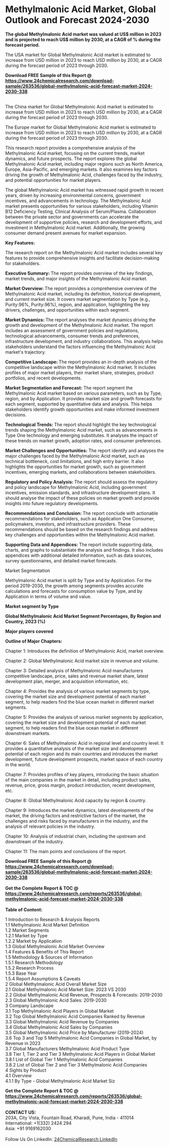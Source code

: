 <h1>Methylmalonic Acid Market, Global Outlook and Forecast 2024-2030</h1><p><strong>The global Methylmalonic Acid market was valued at US$ million in 2023 and is projected to reach US$ million by 2030, at a CAGR of % during the forecast period.</strong></p><p>
</p><p>The USA market for Global Methylmalonic Acid market is estimated to increase from USD million in 2023 to reach USD million by 2030, at a CAGR during the forecast period of 2023 through 2030.</p><div><b>Download FREE Sample of this Report @ 
            <a href="https://www.24chemicalresearch.com/download-sample/263536/global-methylmalonic-acid-forecast-market-2024-2030-338">
            https://www.24chemicalresearch.com/download-sample/263536/global-methylmalonic-acid-forecast-market-2024-2030-338</a></b></div><br><p>
</p><p>The China market for Global Methylmalonic Acid market is estimated to increase from USD million in 2023 to reach USD million by 2030, at a CAGR during the forecast period of 2023 through 2030.</p><p>
</p><p>The Europe market for Global Methylmalonic Acid market is estimated to increase from USD million in 2023 to reach USD million by 2030, at a CAGR during the forecast period of 2023 through 2030.</p><p>
</p><p>This research report provides a comprehensive analysis of the Methylmalonic Acid market, focusing on the current trends, market dynamics, and future prospects. The report explores the global Methylmalonic Acid market, including major regions such as North America, Europe, Asia-Pacific, and emerging markets. It also examines key factors driving the growth of Methylmalonic Acid, challenges faced by the industry, and potential opportunities for market players.</p><p>
The global Methylmalonic Acid market has witnessed rapid growth in recent years, driven by increasing environmental concerns, government incentives, and advancements in technology. The Methylmalonic Acid market presents opportunities for various stakeholders, including Vitamin B12 Deficiency Testing, Clinical Analysis of Serum/Plasma. Collaboration between the private sector and governments can accelerate the development of supportive policies, research and development efforts, and investment in Methylmalonic Acid market. Additionally, the growing consumer demand present avenues for market expansion.</p><p>
<strong>Key Features:</strong></p><p>
The research report on the Methylmalonic Acid market includes several key features to provide comprehensive insights and facilitate decision-making for stakeholders.</p><p>
<strong>Executive Summary: </strong>The report provides overview of the key findings, market trends, and major insights of the Methylmalonic Acid market.</p><p>
<strong>Market Overview: </strong>The report provides a comprehensive overview of the Methylmalonic Acid market, including its definition, historical development, and current market size. It covers market segmentation by Type (e.g., Purity:96%, Purity:96%), region, and application, highlighting the key drivers, challenges, and opportunities within each segment.</p><p>
<strong>Market Dynamics: </strong>The report analyses the market dynamics driving the growth and development of the Methylmalonic Acid market. The report includes an assessment of government policies and regulations, technological advancements, consumer trends and preferences, infrastructure development, and industry collaborations. This analysis helps stakeholders understand the factors influencing the Methylmalonic Acid market's trajectory.</p><p>
<strong>Competitive Landscape: </strong>The report provides an in-depth analysis of the competitive landscape within the Methylmalonic Acid market. It includes profiles of major market players, their market share, strategies, product portfolios, and recent developments.</p><p>
<strong>Market Segmentation and Forecast:</strong> The report segment the Methylmalonic Acid market based on various parameters, such as by Type, region, and by Application. It provides market size and growth forecasts for each segment, supported by quantitative data and analysis. This helps stakeholders identify growth opportunities and make informed investment decisions.</p><p>
<strong>Technological Trends: </strong>The report should highlight the key technological trends shaping the Methylmalonic Acid market, such as advancements in Type One technology and emerging substitutes. It analyses the impact of these trends on market growth, adoption rates, and consumer preferences.</p><p>
<strong>Market Challenges and Opportunities:</strong> The report identify and analyses the major challenges faced by the Methylmalonic Acid market, such as technical bottleneck, cost limitations, and high entry barrier. It also highlights the opportunities for market growth, such as government incentives, emerging markets, and collaborations between stakeholders.</p><p>
<strong>Regulatory and Policy Analysis: </strong>The report should assess the regulatory and policy landscape for Methylmalonic Acid, including government incentives, emission standards, and infrastructure development plans. It should analyse the impact of these policies on market growth and provide insights into future regulatory developments.</p><p>
<strong>Recommendations and Conclusion: </strong>The report conclude with actionable recommendations for stakeholders, such as Application One Consumer, policymakers, investors, and infrastructure providers. These recommendations should be based on the research findings and address key challenges and opportunities within the Methylmalonic Acid market.</p><p>
<strong>Supporting Data and Appendices: </strong>The report include supporting data, charts, and graphs to substantiate the analysis and findings. It also includes appendices with additional detailed information, such as data sources, survey questionnaires, and detailed market forecasts.</p><p>
Market Segmentation</p><p>
Methylmalonic Acid market is split by Type and by Application. For the period 2019-2030, the growth among segments provides accurate calculations and forecasts for consumption value by Type, and by Application in terms of volume and value.</p><p>
<strong>Market segment by Type</strong></p><p>
</p><p>
<strong>Global Methylmalonic Acid Market Segment Percentages, By Region and Country, 2023 (%)</strong></p><p>
</p><p>
<strong>Major players covered</strong></p><p>
</p><p>
</p><p><strong>Outline of Major Chapters:</strong></p><p>
Chapter 1: Introduces the definition of Methylmalonic Acid, market overview.</p><p>
Chapter 2: Global Methylmalonic Acid market size in revenue and volume.</p><p>
Chapter 3: Detailed analysis of Methylmalonic Acid manufacturers competitive landscape, price, sales and revenue market share, latest development plan, merger, and acquisition information, etc.</p><p>
Chapter 4: Provides the analysis of various market segments by type, covering the market size and development potential of each market segment, to help readers find the blue ocean market in different market segments.</p><p>
Chapter 5: Provides the analysis of various market segments by application, covering the market size and development potential of each market segment, to help readers find the blue ocean market in different downstream markets.</p><p>
Chapter 6: Sales of Methylmalonic Acid in regional level and country level. It provides a quantitative analysis of the market size and development potential of each region and its main countries and introduces the market development, future development prospects, market space of each country in the world.</p><p>
Chapter 7: Provides profiles of key players, introducing the basic situation of the main companies in the market in detail, including product sales, revenue, price, gross margin, product introduction, recent development, etc.</p><p>
Chapter 8: Global Methylmalonic Acid capacity by region &amp; country.</p><p>
Chapter 9: Introduces the market dynamics, latest developments of the market, the driving factors and restrictive factors of the market, the challenges and risks faced by manufacturers in the industry, and the analysis of relevant policies in the industry.</p><p>
Chapter 10: Analysis of industrial chain, including the upstream and downstream of the industry.</p><p>
Chapter 11: The main points and conclusions of the report.</p><div><b>Download FREE Sample of this Report @ 
            <a href="https://www.24chemicalresearch.com/download-sample/263536/global-methylmalonic-acid-forecast-market-2024-2030-338">
            https://www.24chemicalresearch.com/download-sample/263536/global-methylmalonic-acid-forecast-market-2024-2030-338</a></b></div><br><div><b>Get the Complete Report & TOC @ 
            <a href="https://www.24chemicalresearch.com/reports/263536/global-methylmalonic-acid-forecast-market-2024-2030-338">
            https://www.24chemicalresearch.com/reports/263536/global-methylmalonic-acid-forecast-market-2024-2030-338</a></b></div><br>
            <b>Table of Content:</b><p>1 Introduction to Research & Analysis Reports<br />
    1.1 Methylmalonic Acid Market Definition<br />
    1.2 Market Segments<br />
        1.2.1 Market by Type<br />
        1.2.2 Market by Application<br />
    1.3 Global Methylmalonic Acid Market Overview<br />
    1.4 Features & Benefits of This Report<br />
    1.5 Methodology & Sources of Information<br />
        1.5.1 Research Methodology<br />
        1.5.2 Research Process<br />
        1.5.3 Base Year<br />
        1.5.4 Report Assumptions & Caveats<br />
2 Global Methylmalonic Acid Overall Market Size<br />
    2.1 Global Methylmalonic Acid Market Size: 2023 VS 2030<br />
    2.2 Global Methylmalonic Acid Revenue, Prospects & Forecasts: 2019-2030<br />
    2.3 Global Methylmalonic Acid Sales: 2019-2030<br />
3 Company Landscape<br />
    3.1 Top Methylmalonic Acid Players in Global Market<br />
    3.2 Top Global Methylmalonic Acid Companies Ranked by Revenue<br />
    3.3 Global Methylmalonic Acid Revenue by Companies<br />
    3.4 Global Methylmalonic Acid Sales by Companies<br />
    3.5 Global Methylmalonic Acid Price by Manufacturer (2019-2024)<br />
    3.6 Top 3 and Top 5 Methylmalonic Acid Companies in Global Market, by Revenue in 2023<br />
    3.7 Global Manufacturers Methylmalonic Acid Product Type<br />
    3.8 Tier 1, Tier 2 and Tier 3 Methylmalonic Acid Players in Global Market<br />
        3.8.1 List of Global Tier 1 Methylmalonic Acid Companies<br />
        3.8.2 List of Global Tier 2 and Tier 3 Methylmalonic Acid Companies<br />
4 Sights by Product<br />
    4.1 Overview<br />
        4.1.1 By Type - Global Methylmalonic Acid Market Siz</p><div><b>Get the Complete Report & TOC @ 
            <a href="https://www.24chemicalresearch.com/reports/263536/global-methylmalonic-acid-forecast-market-2024-2030-338">
            https://www.24chemicalresearch.com/reports/263536/global-methylmalonic-acid-forecast-market-2024-2030-338</a></b></div><br><b>CONTACT US:</b><br>
            203A, City Vista, Fountain Road, Kharadi, Pune, India - 411014<br>
            International: +1(332) 2424 294<br>
            Asia: +91 9169162030 <br><br>
            Follow Us On LinkedIn: <a href="https://www.linkedin.com/company/24chemicalresearch/">24ChemicalResearch LinkedIn</a>